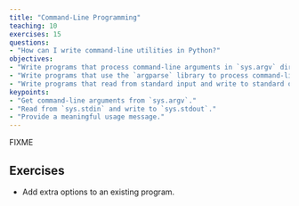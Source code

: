 ```yaml
---
title: "Command-Line Programming"
teaching: 10
exercises: 15
questions:
- "How can I write command-line utilities in Python?"
objectives:
- "Write programs that process command-line arguments in `sys.argv` directly."
- "Write programs that use the `argparse` library to process command-line arguments."
- "Write programs that read from standard input and write to standard output."
keypoints:
- "Get command-line arguments from `sys.argv`."
- "Read from `sys.stdin` and write to `sys.stdout`."
- "Provide a meaningful usage message."
---
```

FIXME

## Exercises

*   Add extra options to an existing program.
